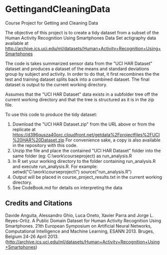 # GettingandCleaningData
Course Project for Getting and Cleaning Data

The objective of this project is to create a tidy dataset from
a subset of the Human Activity Recognition Using Smartphones Data Set
actigraphy data available at
http://archive.ics.uci.edu/ml/datasets/Human+Activity+Recognition+Using+Smartphones 

The code is takes summarized sensor data from the "UCI HAR Dataset"
dataset and produces a dataset of the means and standard deviations
group by subject and activity.  In order to do that, it first recombines
the the test and training dataset splits back into a combined dataset.
The final dataset is output to the current working directory.

Assumes that the "UCI HAR Dataset" data exists in a subfolder tree off
the current working directory and that the tree is structured as it is
in the zip file.

To use this code to produce the tidy dataset:
1) Download the "UCI HAR Dataset.zip" from the URL above or from the replicate at
   https://d396qusza40orc.cloudfront.net/getdata%2Fprojectfiles%2FUCI%20HAR%20Dataset.zip
   For convenience sake, a copy is also available in the repository with this code. 
2) Unzip the file and place the contained "UCI HAR Dataset" folder into the same
   folder (eg: C:\work\courseproject\) as run_analysis.R
3) In R set your working directory to the folder containing run_analysis.R and
   execute run_analysis.R. For example:
      setwd("C:\\work\\courseproject\\")
      source("run_analysis.R")
4) Output will be placed in course_project_results.txt in the current working
   directory.
5) See CodeBook.md for details on interpreting the data


## Credits and Citations

Davide Anguita, Alessandro Ghio, Luca Oneto, Xavier Parra and Jorge L. Reyes-Ortiz.
A Public Domain Dataset for Human Activity Recognition Using Smartphones. 21th
European Symposium on Artificial Neural Networks, Computational Intelligence and
Machine Learning, ESANN 2013. Bruges, Belgium 24-26 April 2013.
(http://archive.ics.uci.edu/ml/datasets/Human+Activity+Recognition+Using+Smartphones)

